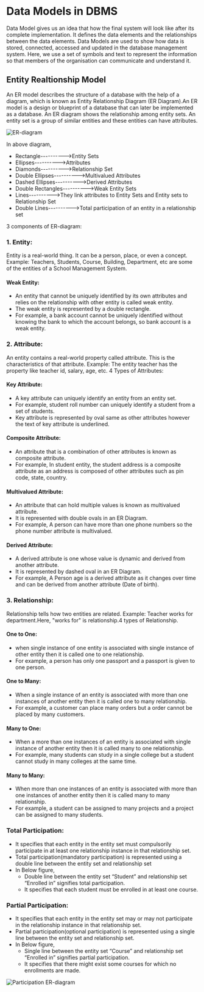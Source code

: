 # Data Models in DBMS
Data Model gives us an idea that how the final system will look like after its complete implementation. It defines the data elements and the relationships between the data elements. Data Models are used to show how data is stored, connected, accessed and updated in the database management system. Here, we use a set of symbols and text to represent the information so that members of the organisation can communicate and understand it.

## Entity Realtionship Model
An ER model describes the structure of a database with the help of a diagram, which is known as Entity Relationship Diagram (ER Diagram).An ER model is a design or blueprint of a database that can later be implemented as a database.
An ER diagram shows the relationship among entity sets.
An entity set is a group of similar entities and these entities can have attributes.

![ER-diagram](https://beginnersbook.com/wp-content/uploads/2015/04/E-R-Diagram.png)

In above diagram,
- Rectangle---------->Entity Sets
- Ellipses---------->Attributes
- Diamonds---------->Relationship Set
- Double Ellipses---------->Multivalued Attributes
- Dashed Ellipses---------->Derived Attributes
- Double Rectangles---------->Weak Entity Sets
- Lines---------->They link attributes to Entity Sets and Entity sets to Relationship Set
- Double Lines---------->Total participation of an entity in a relationship set
  
3 components of ER-diagram:

### 1. Entity:
Entity is a real-world thing. It can be a person, place, or even a concept. Example: Teachers, Students, Course, Building, Department, etc are some of the entities of a School Management System.
#### Weak Entity:
- An entity that cannot be uniquely identified by its own attributes and relies on the relationship with other entity is called weak entity.
- The weak entity is represented by a double rectangle.
- For example, a bank account cannot be uniquely identified without knowing the bank to which the account belongs, so bank account is a weak entity.

### 2. Attribute:
An entity contains a real-world property called attribute. This is the characteristics of that attribute. Example: The entity teacher has the property like teacher id, salary, age, etc.
4 Types of Attributes:

#### Key Attribute:
- A key attribute can uniquely identify an entity from an entity set.
- For example, student roll number can uniquely identify a student from a set of students.
- Key attribute is represented by oval same as other attributes however the text of key attribute is underlined.
  
#### Composite Attribute:
- An attribute that is a combination of other attributes is known as composite attribute.
- For example, In student entity, the student address is a composite attribute as an address is composed of other attributes such as pin code, state, country.

#### Multivalued Attribute:
- An attribute that can hold multiple values is known as multivalued attribute.
- It is represented with double ovals in an ER Diagram.
- For example, A person can have more than one phone numbers so the phone number attribute is multivalued.

#### Derived Attribute:
- A derived attribute is one whose value is dynamic and derived from another attribute.
- It is represented by dashed oval in an ER Diagram.
- For example, A Person age is a derived attribute as it changes over time and can be derived from another attribute (Date of birth).
  
### 3. Relationship:
Relationship tells how two entities are related. Example: Teacher works for department.Here, "works for" is relationship.4 types of Relationship.

#### One to One:
- when single instance of one entity is associated with single instance of other entity then it is called one to one relationship.
- For example, a person has only one passport and a passport is given to one person.

#### One to Many:
- When a single instance of an entity is associated with more than one instances of another entity then it is called one to many relationship.
- For example, a customer can place many orders but a order cannot be placed by many customers.

#### Many to One:
- When a more than one instances of an entity is associated with single instance of another entity then it is called many to one relationship.
- For example, many students can study in a single college but a student cannot study in many colleges at the same time.

#### Many to Many:
- When more than one instances of an entity is associated with more than one instances of another entity then it is called many to many relationship.
- For example, a student can be assigned to many projects and a project can be assigned to many students.

### Total Participation:
- It specifies that each entity in the entity set must compulsorily participate in at least one relationship instance in that relationship set.
- Total participation(mandatory participation) is represented using a double line between the entity set and relationship set
- In Below figure,
  - Double line between the entity set “Student” and relationship set “Enrolled in” signifies total participation.
  - It specifies that each student must be enrolled in at least one course.

### Partial Participation:
- It specifies that each entity in the entity set may or may not participate in the relationship instance in that relationship set.
- Partial participation(optional participation) is represented using a single line between the entity set and relationship set.
- In Below figure,
  - Single line between the entity set “Course” and relationship set “Enrolled in” signifies partial participation.
  - It specifies that there might exist some courses for which no enrollments are made.

![Participation ER-diagram](https://www.gatevidyalay.com/wp-content/uploads/2018/05/Participation-in-DBMS-Example.png)
  
